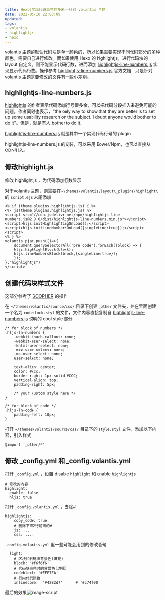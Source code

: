 ```yaml
---
title: Hexo|实现代码高亮的多彩——针对 volantis 主题
date: 2022-05-10 22:03:09
updated:
tags:
- volantis
- highlightjs
- hexo
---
```


volantis 主题的默认代码块是单一颜色的，所以如果需要实现不同代码部分的多种颜色，需要自己进行修改。而如果使用 Hexo 的 highlightjs，进行代码块的 layout 自定义，则不能显示代码行数，进而添加 [highlightjs-line-numbers.js](https://github.com/wcoder/highlightjs-line-numbers.js/) 实现显示代码行数。操作参考 [highlightjs-line-numbers.js](https://github.com/wcoder/highlightjs-line-numbers.js/) 官方文档，只是针对 volantis 主题需要修改的文件有一些小差别。

<!--more-->

## highlightjs-line-numbers.js

[highlightjs](https://highlightjs.readthedocs.io/en/latest/line-numbers.html) 的作者表示代码添加行号很多余，可以把代码分段插入来避免可能的问题。作者同时也表示，“the only way to show that they are better is to set up some usability research on the subject. I doubt anyone would bother to do it”。但是，就是有人 bother to do it.

[highlightjs-line-numbers.js](https://github.com/wcoder/highlightjs-line-numbers.js/) 就是其中一个实现代码行号的 plugin

highlightjs-line-numbers.js 的安装，可以采用 Bower/Npm，也可以直接从 CDN引入。

## 修改highlight.js

修改 highlight.js ，为代码添加行数显示

对于volantis 主题，则需要在`~\themes\volantis\layout\_plugins\highlight\` 的 `script.ejs` 末尾添加

```
<% if (theme.plugins.highlightjs.js) { %>
<%- js(theme.plugins.highlightjs.js) %>
<script src="//cdn.jsdelivr.net/npm/highlightjs-line-numbers.js@2.8.0/dist/highlightjs-line-numbers.min.js"></script>
<script>hljs.initHighlightingOnLoad();</script>
<script>hljs.initLineNumbersOnLoad({singleLine:true});</script>
<script>
<% } %>
volantis.pjax.push(()=>{
    document.querySelectorAll('pre code').forEach((block) => {
    hljs.highlightBlock(block);
    hljs.lineNumbersBlock(block,{singleLine:true});
    });
},"highlightjs")
</script> 
```

## 创建代码块样式文件

这部分参考了 [GOOPHER](https://goopher.tk/) 的操作

在 `~/themes/volantis/source/css/` 目录下创建 `_other` 文件夹，并在里面创建一个名为 `codeblock.styl` 的文件，文件内容直接复制自 [highlightjs-line-numbers.js](https://github.com/wcoder/highlightjs-line-numbers.js/) 说明的 cool style 部分

```
/* for block of numbers */
.hljs-ln-numbers {
    -webkit-touch-callout: none;
    -webkit-user-select: none;
    -khtml-user-select: none;
    -moz-user-select: none;
    -ms-user-select: none;
    user-select: none;

    text-align: center;
    color: #ccc;
    border-right: 1px solid #CCC;
    vertical-align: top;
    padding-right: 5px;

    /* your custom style here */
}

/* for block of code */
.hljs-ln-code {
    padding-left: 10px;
}
```

打开  `~/themes/volantis/source/css/` 目录下的 `style.styl` 文件，添加以下内容，引入样式

```
@import '_other/*'
```

## 修改 _config.yml 和 _config.volantis.yml

打开  `_config.yml`  ，设置 disable `highlight` 和 enable `highlightjs`

```
# 修改的内容
highlight:
  enable: false
  hljs: true
```

打开  `_config.volantis.yml`  ，去除#

```
highlightjs:
    copy_code: true
    # 删除下面2行前面的#
    js: ...
    css: ....
```

 `_config.volantis.yml` 里一些可能会用到的修改语句

```
  light:
    # 区块和代码块背景色(填充)
    block: '#f6f6f6'     
    # 代码块高亮时的背景色(边框)
    codeblock: '#FFF7EA'
    # 行内代码颜色
    inlinecode:  '#4282d7'      # '#c74f00'
```

最后的效果![image-script](https://s2.loli.net/2022/05/16/wNBzWqP7JSVuUmp.png)

